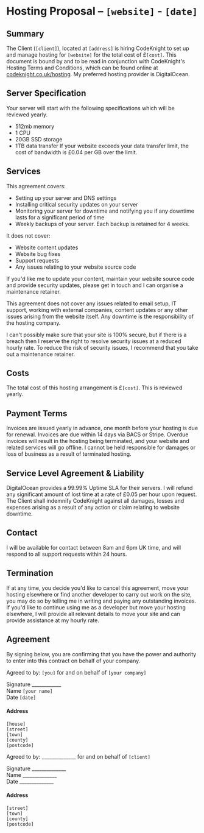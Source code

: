 # Hosting Proposal – `[website]` - `[date]`

## Summary
The Client (`[client]`), located at `[address]` is hiring CodeKnight to set up and manage hosting for `[website]` for the total cost of £`[cost]`. This document is bound by and to be read in conjunction with CodeKnight's Hosting Terms and Conditions, which can be found online at [codeknight.co.uk/hosting](http://codeknight.co.uk/hosting). My preferred hosting provider is DigitalOcean.

## Server Specification
Your server will start with the following specifications which will be reviewed yearly.
*  512mb memory
*  1 CPU
*  20GB SSD storage
*  1TB data transfer
If your website exceeds your data transfer limit, the cost of bandwidth is £0.04 per GB over the limit.

## Services
This agreement covers:

*  Setting up your server and DNS settings
*  Installing critical security updates on your server
*  Monitoring your server for downtime and notifying you if any downtime lasts for a significant period of time
*  Weekly backups of your server. Each backup is retained for 4 weeks.

It does not cover:

*  Website content updates
*  Website bug fixes
*  Support requests
*  Any issues relating to your website source code

If you'd like me to update your content, maintain your website source code and provide security updates, please get in touch and I can organise a maintenance retainer.

This agreement does not cover any issues related to email setup, IT support, working with external companies, content updates or any other issues arising from the website itself. Any downtime is the responsibility of the hosting company.

I can't possibly make sure that your site is 100% secure, but if there is a breach then I reserve the right to resolve security issues at a reduced hourly rate. To reduce the risk of security issues, I recommend that you take out a maintenance retainer.

## Costs
The total cost of this hosting arrangement is £`[cost]`. This is reviewed yearly.

## Payment Terms
Invoices are issued yearly in advance, one month before your hosting is due for renewal. Invoices are due within 14 days via BACS or Stripe. Overdue invoices will result in the hosting being terminated, and your website and related services will go offline. I cannot be held responsible for damages or loss of business as a result of terminated hosting.

## Service Level Agreement & Liability
DigitalOcean provides a 99.99% Uptime SLA for their servers. I will refund any significant amount of lost time at a rate of £0.05 per hour upon request. The Client shall indemnify CodeKnight against all damages, losses and expenses arising as a result of any action or claim relating to website downtime.

## Contact
I will be available for contact between 8am and 6pm UK time, and will respond to all support requests within 24 hours.

## Termination
If at any time, you decide you'd like to cancel this agreement, move your hosting elsewhere or find another developer to carry out work on the site, you may do so by telling me in writing and paying any outstanding invoices. If you'd like to continue using me as a developer but move your hosting elsewhere, I will provide all relevant details to move your site and can provide assistance at my hourly rate.

## Agreement
By signing below, you are confirming that you have the power and authority to enter into this contract on behalf of your company.

Agreed to by: `[you]` for and on behalf of `[your company]`

Signature ____________  
Name `[your name]`  
Date `[date]`  

#### Address
`[house]`  
`[street]`  
`[town]`  
`[county]`  
`[postcode]`  

Agreed to by: ______________ for and on behalf of `[client]`

Signature ______________  
Name ______________  
Date ______________  

#### Address
`[street]`   
`[town]`  
`[county]`  
`[postcode]`  
